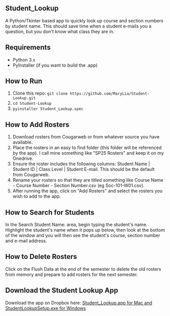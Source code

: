 ## Student_Lookup
A Python/Tkinter based app to quickly look up course and section numbers by student name. This should save time when a student e-mails you a question, but you don't know what class they are in.

## Requirements
- Python 3.x
- PyInstaller (if you want to build the .app)

## How to Run
1. Clone this repo: `git clone https://github.com/MaryLia/Student-Lookup.git`
2. `cd Student-Lookup`
3. `pyinstaller Student_Lookup.spec`

## How to Add Rosters
1. Download rosters from Cougarweb or from whatever source you have available.
2. Place the rosters in an easy to find folder (this folder will be referenced by the app). I call mine something like "SP25 Rosters" and keep it on my Onedrive.
3. Ensure the roster includes the following columns: Student Name | Student ID | Class Level | Student E-mail.  This should be the default from Cougarweb.
4. Rename your rosters so that they are titled something like Course Name - Course Number - Section Number.csv (eg Soc-101-W01.csv).
5. After running the app, click on "Add Rosters" and select the rosters you wish to add to the app.

## How to Search for Students
In the Search Student Name: area, begin typing the student's name. Highlight the student's name when it pops up below, then look at the bottom of the window and you will then see the student's course, section number and e-mail address. 

## How to Delete Rosters
Click on the Flush Data at the end of the semester to delete the old rosters from memory and prepare to add rosters for the next semester.

## Download the Student Lookup App
Download the app on Dropbox here: [Student_Lookup.app for Mac and StudentLookupSetup.exe for Windows](https://www.dropbox.com/scl/fo/kw9d7h9j8hh5ayhnib3au/AKnY_ZPavaijGPaKBV4cRUQ?rlkey=7qb1s3zttnvcxmd6tc1b4r88i&st=0pavdsn8&dl=0)
